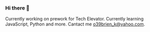 ### Hi there 👋

Currently working on prework for Tech Elevator.
Currently learning JavaScript, Python and more.
Cantact me o39brien_k@yahoo.com.

